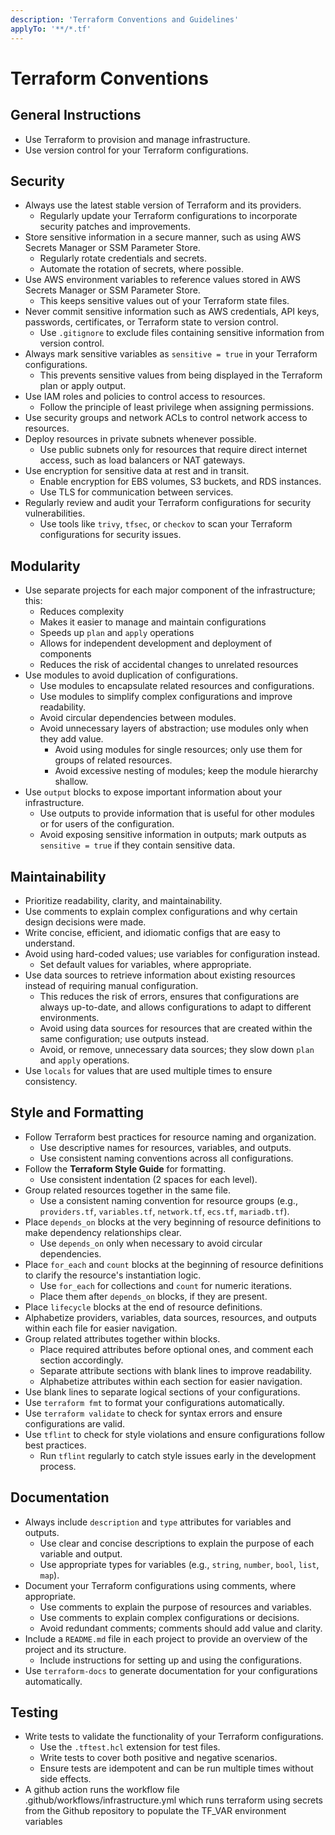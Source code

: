 ```yaml
---
description: 'Terraform Conventions and Guidelines'
applyTo: '**/*.tf'
---
```


# Terraform Conventions

## General Instructions

- Use Terraform to provision and manage infrastructure.
- Use version control for your Terraform configurations.

## Security

- Always use the latest stable version of Terraform and its providers.
  - Regularly update your Terraform configurations to incorporate security patches and improvements.
- Store sensitive information in a secure manner, such as using AWS Secrets Manager or SSM Parameter Store.
  - Regularly rotate credentials and secrets.
  - Automate the rotation of secrets, where possible.
- Use AWS environment variables to reference values stored in AWS Secrets Manager or SSM Parameter Store.
  - This keeps sensitive values out of your Terraform state files.
- Never commit sensitive information such as AWS credentials, API keys, passwords, certificates, or Terraform state to version control.
  - Use `.gitignore` to exclude files containing sensitive information from version control.
- Always mark sensitive variables as `sensitive = true` in your Terraform configurations.
  - This prevents sensitive values from being displayed in the Terraform plan or apply output.
- Use IAM roles and policies to control access to resources.
  - Follow the principle of least privilege when assigning permissions.
- Use security groups and network ACLs to control network access to resources.
- Deploy resources in private subnets whenever possible.
  - Use public subnets only for resources that require direct internet access, such as load balancers or NAT gateways.
- Use encryption for sensitive data at rest and in transit.
  - Enable encryption for EBS volumes, S3 buckets, and RDS instances.
  - Use TLS for communication between services.
- Regularly review and audit your Terraform configurations for security vulnerabilities.
  - Use tools like `trivy`, `tfsec`, or `checkov` to scan your Terraform configurations for security issues.

## Modularity

- Use separate projects for each major component of the infrastructure; this:
  - Reduces complexity
  - Makes it easier to manage and maintain configurations
  - Speeds up `plan` and `apply` operations
  - Allows for independent development and deployment of components
  - Reduces the risk of accidental changes to unrelated resources
- Use modules to avoid duplication of configurations.
  - Use modules to encapsulate related resources and configurations.
  - Use modules to simplify complex configurations and improve readability.
  - Avoid circular dependencies between modules.
  - Avoid unnecessary layers of abstraction; use modules only when they add value.
    - Avoid using modules for single resources; only use them for groups of related resources.
    - Avoid excessive nesting of modules; keep the module hierarchy shallow.
- Use `output` blocks to expose important information about your infrastructure.
  - Use outputs to provide information that is useful for other modules or for users of the configuration.
  - Avoid exposing sensitive information in outputs; mark outputs as `sensitive = true` if they contain sensitive data.

## Maintainability

- Prioritize readability, clarity, and maintainability.
- Use comments to explain complex configurations and why certain design decisions were made.
- Write concise, efficient, and idiomatic configs that are easy to understand.
- Avoid using hard-coded values; use variables for configuration instead.
  - Set default values for variables, where appropriate.
- Use data sources to retrieve information about existing resources instead of requiring manual configuration.
  - This reduces the risk of errors, ensures that configurations are always up-to-date, and allows configurations to adapt to different environments.
  - Avoid using data sources for resources that are created within the same configuration; use outputs instead.
  - Avoid, or remove, unnecessary data sources; they slow down `plan` and `apply` operations.
- Use `locals` for values that are used multiple times to ensure consistency.

## Style and Formatting

- Follow Terraform best practices for resource naming and organization.
  - Use descriptive names for resources, variables, and outputs.
  - Use consistent naming conventions across all configurations.
- Follow the **Terraform Style Guide** for formatting.
  - Use consistent indentation (2 spaces for each level).
- Group related resources together in the same file.
  - Use a consistent naming convention for resource groups (e.g., `providers.tf`, `variables.tf`, `network.tf`, `ecs.tf`, `mariadb.tf`).
- Place `depends_on` blocks at the very beginning of resource definitions to make dependency relationships clear.
  - Use `depends_on` only when necessary to avoid circular dependencies.
- Place `for_each` and `count` blocks at the beginning of resource definitions to clarify the resource's instantiation logic.
  - Use `for_each` for collections and `count` for numeric iterations.
  - Place them after `depends_on` blocks, if they are present.
- Place `lifecycle` blocks at the end of resource definitions.
- Alphabetize providers, variables, data sources, resources, and outputs within each file for easier navigation.
- Group related attributes together within blocks.
  - Place required attributes before optional ones, and comment each section accordingly.
  - Separate attribute sections with blank lines to improve readability.
  - Alphabetize attributes within each section for easier navigation.
- Use blank lines to separate logical sections of your configurations.
- Use `terraform fmt` to format your configurations automatically.
- Use `terraform validate` to check for syntax errors and ensure configurations are valid.
- Use `tflint` to check for style violations and ensure configurations follow best practices.
  - Run `tflint` regularly to catch style issues early in the development process.

## Documentation

- Always include `description` and `type` attributes for variables and outputs.
  - Use clear and concise descriptions to explain the purpose of each variable and output.
  - Use appropriate types for variables (e.g., `string`, `number`, `bool`, `list`, `map`).
- Document your Terraform configurations using comments, where appropriate.
  - Use comments to explain the purpose of resources and variables.
  - Use comments to explain complex configurations or decisions.
  - Avoid redundant comments; comments should add value and clarity.
- Include a `README.md` file in each project to provide an overview of the project and its structure.
  - Include instructions for setting up and using the configurations.
- Use `terraform-docs` to generate documentation for your configurations automatically.

## Testing

- Write tests to validate the functionality of your Terraform configurations.
  - Use the `.tftest.hcl` extension for test files.
  - Write tests to cover both positive and negative scenarios.
  - Ensure tests are idempotent and can be run multiple times without side effects.
- A github action runs the workflow file .github/workflows/infrastructure.yml which runs terraform using secrets from the Github repository to populate the TF_VAR environment variables
